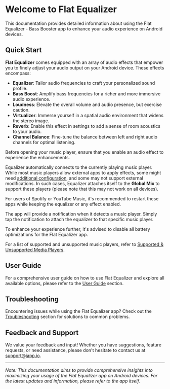 # Welcome to Flat Equalizer

This documentation provides detailed information about using the Flat Equalizer - Bass Booster app to enhance your audio experience on Android devices.

## Quick Start

**Flat Equalizer** comes equipped with an array of audio effects that empower you to finely adjust your audio output on your Android device. These effects encompass:

- **Equalizer**: Tailor audio frequencies to craft your personalized sound profile.
- **Bass Boost**: Amplify bass frequencies for a richer and more immersive audio experience.
- **Loudness**: Elevate the overall volume and audio presence, but exercise caution.
- **Virtualizer**: Immerse yourself in a spatial audio environment that widens the stereo image.
- **Reverb**: Enable this effect in settings to add a sense of room acoustics to your audio.
- **Channel Balance**: Fine-tune the balance between left and right audio channels for optimal listening.

Before opening your music player, ensure that you enable an audio effect to experience the enhancements.

Equalizer automatically connects to the currently playing music player. While most music players allow external apps to apply effects, some might need [additional configuration](/supported-and-unsupported-music-players), and some may not support external modifications. In such cases, Equalizer attaches itself to the **Global Mix** to support these players (please note that this may not work on all devices).

For users of Spotify or YouTube Music, it's recommended to restart these apps while keeping the equalizer or any effect enabled.

The app will provide a notification when it detects a music player. Simply tap the notification to attach the equalizer to that specific music player.

To enhance your experience further, it's advised to disable all battery optimizations for the Flat Equalizer app.

For a list of supported and unsupported music players, refer to [Supported & Unsupported Media Players](/supported-and-unsupported-music-players).

## User Guide

For a comprehensive user guide on how to use Flat Equalizer and explore all available options, please refer to the [User Guide](/user-guide) section.

## Troubleshooting

Encountering issues while using the Flat Equalizer app? Check out the [Troubleshooting](/troubleshoot) section for solutions to common problems.

## Feedback and Support

We value your feedback and input! Whether you have suggestions, feature requests, or need assistance, please don't hesitate to contact us at [support@japp.io](mailto:support@japp.io).

---

*Note: This documentation aims to provide comprehensive insights into maximizing your usage of the Flat Equalizer app on Android devices. For the latest updates and information, please refer to the app itself.*
